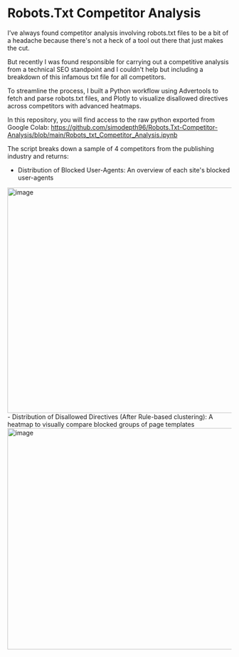 # Robots.Txt Competitor Analysis

I’ve always found competitor analysis involving robots.txt files to be a bit of a headache because there's not a heck of a tool out there that just makes the cut. 

But recently I was found responsible for carrying out a competitive analysis from a technical SEO standpoint and I couldn't help but including a breakdown of this infamous txt file for all competitors. 

To streamline the process, I built a Python workflow using Advertools to fetch and parse robots.txt files, and Plotly to visualize disallowed directives across competitors with advanced heatmaps. 


In this repository, you will find access to the raw python exported from Google Colab: 
https://github.com/simodepth96/Robots.Txt-Competitor-Analysis/blob/main/Robots_txt_Competitor_Analysis.ipynb




The script breaks down a sample of 4 competitors from the publishing industry and returns:
- Distribution of Blocked User-Agents: An overview of each site's blocked user-agents
<img width="1307" height="506" alt="image" src="https://github.com/user-attachments/assets/7a6bf2e4-b062-4394-88c7-782addc16a86" />
- Distribution of Disallowed Directives (After Rule-based clustering): A heatmap to visually compare blocked groups of page templates
<img width="1321" height="497" alt="image" src="https://github.com/user-attachments/assets/2f3461fa-a3c5-460a-92a3-293216b45b22" />
 



